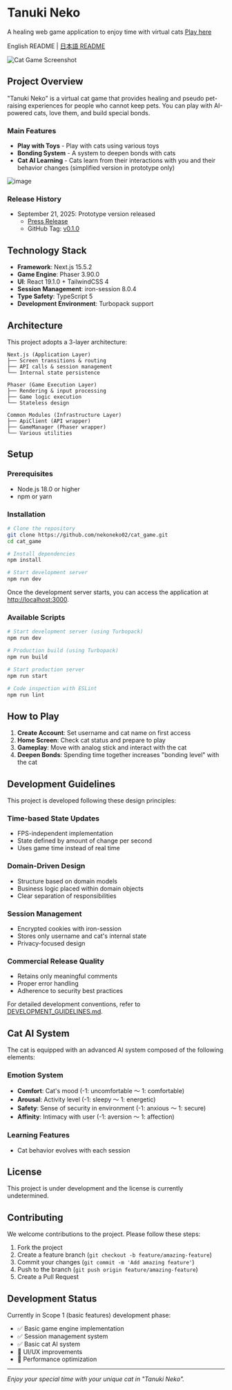 # Tanuki Neko

A healing web game application to enjoy time with virtual cats
[Play here](https://main.dgcstwg5n9o6c.amplifyapp.com)

English README | [日本語 README](./README.md)

![Cat Game Screenshot](./docs/images/screenshot_home_screen.png)

## Project Overview

"Tanuki Neko" is a virtual cat game that provides healing and pseudo pet-raising experiences for people who cannot keep pets. You can play with AI-powered cats, love them, and build special bonds.

### Main Features

- **Play with Toys** - Play with cats using various toys
- **Bonding System** - A system to deepen bonds with cats
- **Cat AI Learning** - Cats learn from their interactions with you and their behavior changes (simplified version in prototype only)

![image](./docs/images/screenshot_playing_with_toy.png)

### Release History
- September 21, 2025: Prototype version released
  - [Press Release](./docs/press_release_prototype.md)
  - GitHub Tag: [v0.1.0](https://github.com/nekoneko02/cat_game/releases/tag/v0.1.0)

## Technology Stack

- **Framework**: Next.js 15.5.2
- **Game Engine**: Phaser 3.90.0
- **UI**: React 19.1.0 + TailwindCSS 4
- **Session Management**: iron-session 8.0.4
- **Type Safety**: TypeScript 5
- **Development Environment**: Turbopack support

## Architecture

This project adopts a 3-layer architecture:

```
Next.js (Application Layer)
├── Screen transitions & routing
├── API calls & session management
└── Internal state persistence

Phaser (Game Execution Layer)
├── Rendering & input processing
├── Game logic execution
└── Stateless design

Common Modules (Infrastructure Layer)
├── ApiClient (API wrapper)
├── GameManager (Phaser wrapper)
└── Various utilities
```

## Setup

### Prerequisites

- Node.js 18.0 or higher
- npm or yarn

### Installation

```bash
# Clone the repository
git clone https://github.com/nekoneko02/cat_game.git
cd cat_game

# Install dependencies
npm install

# Start development server
npm run dev
```

Once the development server starts, you can access the application at [http://localhost:3000](http://localhost:3000).

### Available Scripts

```bash
# Start development server (using Turbopack)
npm run dev

# Production build (using Turbopack)
npm run build

# Start production server
npm run start

# Code inspection with ESLint
npm run lint
```

## How to Play

1. **Create Account**: Set username and cat name on first access
2. **Home Screen**: Check cat status and prepare to play
3. **Gameplay**: Move with analog stick and interact with the cat
4. **Deepen Bonds**: Spending time together increases "bonding level" with the cat

## Development Guidelines

This project is developed following these design principles:

### Time-based State Updates
- FPS-independent implementation
- State defined by amount of change per second
- Uses game time instead of real time

### Domain-Driven Design
- Structure based on domain models
- Business logic placed within domain objects
- Clear separation of responsibilities

### Session Management
- Encrypted cookies with iron-session
- Stores only username and cat's internal state
- Privacy-focused design

### Commercial Release Quality
- Retains only meaningful comments
- Proper error handling
- Adherence to security best practices

For detailed development conventions, refer to [DEVELOPMENT_GUIDELINES.md](./DEVELOPMENT_GUIDELINES.md).

## Cat AI System

The cat is equipped with an advanced AI system composed of the following elements:

### Emotion System
- **Comfort**: Cat's mood (-1: uncomfortable ～ 1: comfortable)
- **Arousal**: Activity level (-1: sleepy ～ 1: energetic)
- **Safety**: Sense of security in environment (-1: anxious ～ 1: secure)
- **Affinity**: Intimacy with user (-1: aversion ～ 1: affection)

### Learning Features
- Cat behavior evolves with each session

## License

This project is under development and the license is currently undetermined.

## Contributing

We welcome contributions to the project. Please follow these steps:

1. Fork the project
2. Create a feature branch (`git checkout -b feature/amazing-feature`)
3. Commit your changes (`git commit -m 'Add amazing feature'`)
4. Push to the branch (`git push origin feature/amazing-feature`)
5. Create a Pull Request

## Development Status

Currently in Scope 1 (basic features) development phase:
- ✅ Basic game engine implementation
- ✅ Session management system
- ✅ Basic cat AI system
- 🚧 UI/UX improvements
- 🚧 Performance optimization

---

*Enjoy your special time with your unique cat in "Tanuki Neko".*
